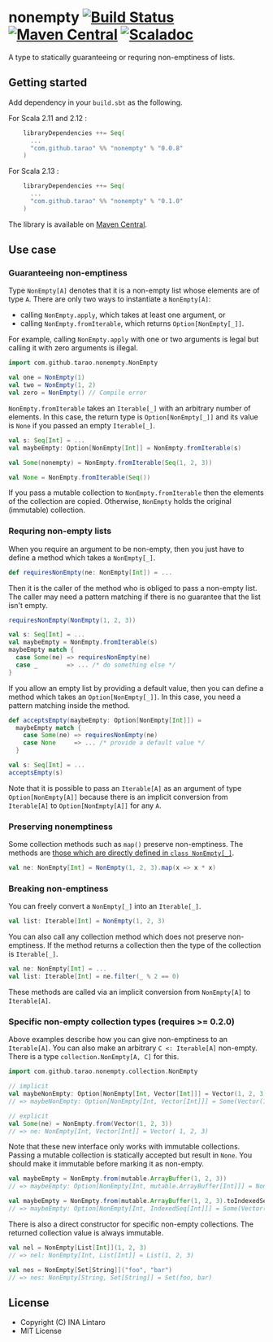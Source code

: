 nonempty [![Build Status][travis-img]][travis] [![Maven Central][maven-img]][maven] [![Scaladoc][javadoc-img]][javadoc]
========

A type to statically guaranteeing or requring non-emptiness of lists.

Getting started
---------------

Add dependency in your `build.sbt` as the following.

For Scala 2.11 and 2.12 :

```scala
    libraryDependencies ++= Seq(
      ...
      "com.github.tarao" %% "nonempty" % "0.0.8"
    )
```

For Scala 2.13 :

```scala
    libraryDependencies ++= Seq(
      ...
      "com.github.tarao" %% "nonempty" % "0.1.0"
    )
```

The library is available on [Maven Central][maven].

Use case
--------

### Guaranteeing non-emptiness

Type `NonEmpty[A]` denotes that it is a non-empty list whose elements
are of type `A`.  There are only two ways to instantiate a
`NonEmpty[A]`:

- calling `NonEmpty.apply`, which takes at least one argument, or
- calling `NonEmpty.fromIterable`, which returns `Option[NonEmpty[_]]`.

For example, calling `NonEmpty.apply` with one or two arguments is
legal but calling it with zero arguments is illegal.

```scala
import com.github.tarao.nonempty.NonEmpty

val one = NonEmpty(1)
val two = NonEmpty(1, 2)
val zero = NonEmpty() // Compile error
```

`NonEmpty.fromIterable` takes an `Iterable[_]` with an arbitrary
number of elements.  In this case, the return type is
`Option[NonEmpty[_]]` and its value is `None` if you passed an empty
`Iterable[_]`.

```scala
val s: Seq[Int] = ...
val maybeEmpty: Option[NonEmpty[Int]] = NonEmpty.fromIterable(s)

val Some(nonempty) = NonEmpty.fromIterable(Seq(1, 2, 3))

val None = NonEmpty.fromIterable(Seq())
```

If you pass a mutable collection to `NonEmpty.fromIterable` then the
elements of the collection are copied.  Otherwise, `NonEmpty` holds
the original (immutable) collection.

### Requring non-empty lists

When you require an argument to be non-empty, then you just have to
define a method which takes a `NonEmpty[_]`.

```scala
def requiresNonEmpty(ne: NonEmpty[Int]) = ...
```

Then it is the caller of the method who is obliged to pass a non-empty
list.  The caller may need a pattern matching if there is no guarantee
that the list isn't empty.

```scala
requiresNonEmpty(NonEmpty(1, 2, 3))

val s: Seq[Int] = ...
val maybeEmpty = NonEmpty.fromIterable(s)
maybeEmpty match {
  case Some(ne) => requiresNonEmpty(ne)
  case _        => ... /* do something else */
}
```

If you allow an empty list by providing a default value, then you can
define a method which takes an `Option[NonEmpty[_]]`.  In this case,
you need a pattern matching inside the method.

```scala
def acceptsEmpty(maybeEmpty: Option[NonEmpty[Int]]) =
  maybeEmpty match {
    case Some(ne) => requiresNonEmpty(ne)
    case None     => ... /* provide a default value */
  }

val s: Seq[Int] = ...
acceptsEmpty(s)
```

Note that it is possible to pass an `Iterable[A]` as an argument of
type `Option[NonEmpty[A]]` because there is an implicit conversion
from `Iterable[A]` to `Option[NonEmpty[A]]` for any `A`.

### Preserving nonemptiness

Some collection methods such as `map()` preserve non-emptiness.  The
methods are [those which are directly defined in `class NonEmpty[_]`](http://javadoc-badge.appspot.com/com.github.tarao/nonempty_2.13/com/github/tarao/nonempty/collection/NonEmpty.html).

```scala
val ne: NonEmpty[Int] = NonEmpty(1, 2, 3).map(x => x * x)
```

### Breaking non-emptiness

You can freely convert a `NonEmpty[_]` into an `Iterable[_]`.

```scala
val list: Iterable[Int] = NonEmpty(1, 2, 3)
```

You can also call any collection method which does not preserve
non-emptiness.  If the method returns a collection then the type of
the collection is `Iterable[_]`.

```scala
val ne: NonEmpty[Int] = ...
val list: Iterable[Int] = ne.filter(_ % 2 == 0)
```

These methods are called via an implicit conversion from `NonEmpty[A]`
to `Iterable[A]`.

### Specific non-empty collection types (requires >= 0.2.0)

Above examples describe how you can give non-emptiness to an
`Iterable[A]`.  You can also make an arbitrary `C <: Iterable[A]`
non-empty.  There is a type `collection.NonEmpty[A, C]` for this.

```scala
import com.github.tarao.nonempty.collection.NonEmpty

// implicit
val maybeNonEmpty: Option[NonEmpty[Int, Vector[Int]]] = Vector(1, 2, 3)
// => maybeNonEmpty: Option[NonEmpty[Int, Vector[Int]]] = Some(Vector(1, 2, 3))

// explicit
val Some(ne) = NonEmpty.from(Vector(1, 2, 3))
// => ne: NonEmpty[Int, Vector[Int]] = Vector( 1, 2, 3)
```

Note that these new interface only works with immutable collections.
Passing a mutable collection is statically accepted but result in
`None`.  You should make it immutable before marking it as non-empty.

```scala
val maybeEmpty = NonEmpty.from(mutable.ArrayBuffer(1, 2, 3))
// => maybeEmpty: Option[NonEmpty[Int, mutable.ArrayBuffer[Int]]] = None

val maybeEmpty = NonEmpty.from(mutable.ArrayBuffer(1, 2, 3).toIndexedSeq)
// => maybeEmpty: Option[NonEmpty[Int, IndexedSeq[Int]]] = Some(Vector(1, 2, 3))
```

There is also a direct constructor for specific non-empty collections.
The returned collection value is always immutable.

```scala
val nel = NonEmpty[List[Int]](1, 2, 3)
// => nel: NonEmpty[Int, List[Int]] = List(1, 2, 3)

val nes = NonEmpty[Set[String]]("foo", "bar")
// => nes: NonEmpty[String, Set[String]] = Set(foo, bar)
```

License
-------

- Copyright (C) INA Lintaro
- MIT License

[travis]: https://travis-ci.org/tarao/nonempty-scala
[travis-img]: https://img.shields.io/travis/tarao/nonempty-scala.svg?branch=master&style=flat
[maven]: https://maven-badges.herokuapp.com/maven-central/com.github.tarao/nonempty_2.13
[maven-img]: https://maven-badges.herokuapp.com/maven-central/com.github.tarao/nonempty_2.13/badge.svg?style=flat
[javadoc]: http://javadoc-badge.appspot.com/com.github.tarao/nonempty_2.13
[javadoc-img]: http://javadoc-badge.appspot.com/com.github.tarao/nonempty_2.13.svg?label=scaladoc
